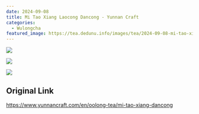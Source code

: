 ```yaml
---
date: 2024-09-08
title: Mi Tao Xiang Laocong Dancong - Yunnan Craft
categories:
  - Wulongcha
featured_image: https://tea.dedunu.info/images/tea/2024-09-08-mi-tao-xiang-laocong-dancong-1.jpeg
---
```


![](https://tea.dedunu.info/images/tea/2024-09-08-mi-tao-xiang-laocong-dancong-2.jpeg)

![](https://tea.dedunu.info/images/tea/2024-09-08-mi-tao-xiang-laocong-dancong-3.jpeg)

![](https://tea.dedunu.info/images/tea/2024-09-08-mi-tao-xiang-laocong-dancong-4.jpeg)

## Original Link

<https://www.yunnancraft.com/en/oolong-tea/mi-tao-xiang-dancong>
